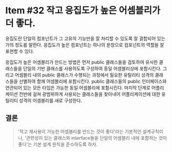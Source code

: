 # Item #32 작고 응집도가 높은 어셈블리가 더 좋다.

응집도란 단일의 컴포넌트가 그 고유의 기능만을 잘 처리할 수 있도록 잘 결합되어 있는가의 정도를 말한다. 응집도가 높은 컴포넌트는 하나의 문장으로 컴포넌트의 역할을 잘 표현할 수 있다.

응집도가 높은 어셈블리가 만드는 방법은 먼저 public 클래스들을 검토하여 유사한 클래스들을 단일의 기반 클래스를 사용하도록 구성하여 동일 어셈블리상에 포함시킨다. 그리고 어셈블리 내의 public 클래스가 수행되는 과정에서 필요한 유틸리티 성격의 클래스들을 선별하여 함께 어셈블리에 포함시킨다. public 클래스들의 public 인터페이스와 연관되어 있는 모든 타입은 가능한 동일 어셈블리에 포함시킨다. 마지막 단계로 어플리케이션 전반에 걸쳐 광범위하게 사용되는 클래스들을 찾아내어 어플리케이션에 대한 유틸리티 성격의 어셈블리를 새로 구성한다.

## 결론
> '작고 재사용이 가능한 어셈블리를 만드는 것이 좋다'라는 기본적인 설계규칙이나, '관련성이 있는 클래스와 interface들을 단일의 어셈블리 내에 포함하는 것이 좋다'는 기본 설계 원칙을 준수하도록 하자.
